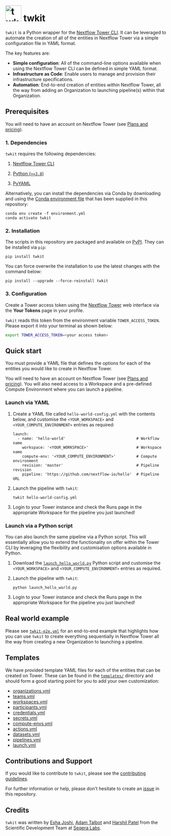 # <img src="https://raw.githubusercontent.com/seqeralabs/twkit/main/assets/twkit.svg" width=50 alt="twkit logo"> twkit

`twkit` is a Python wrapper for the [Nextflow Tower CLI](https://github.com/seqeralabs/tower-cli). It can be leveraged to automate the creation of all of the entities in Nextflow Tower via a simple configuration file in YAML format.

The key features are:

- **Simple configuration**: All of the command-line options available when using the Nextflow Tower CLI can be defined in simple YAML format.
- **Infrastructure as Code**: Enable users to manage and provision their infrastructure specifications.
- **Automation**: End-to-end creation of entities within Nextflow Tower, all the way from adding an Organization to launching pipeline(s) within that Organization.

## Prerequisites

You will need to have an account on Nextflow Tower (see [Plans and pricing](https://cloud.tower.nf/pricing/)).

### 1. Dependencies

`twkit` requires the following dependencies:

1. [Nextflow Tower CLI](https://github.com/seqeralabs/tower-cli#1-installation)

2. [Python (`>=3.8`)](https://www.python.org/downloads/)

3. [PyYAML](https://pypi.org/project/PyYAML/)

Alternatively, you can install the dependencies via Conda by downloading and using the [Conda environment file](https://github.com/seqeralabs/twkit/blob/main/environment.yml) that has been supplied in this repository:

```console
conda env create -f environment.yml
conda activate twkit
```

### 2. Installation

The scripts in this repository are packaged and available on [PyPI](https://pypi.org/project/twkit/). They can be installed via `pip`:

```
pip install twkit
```

You can force overwrite the installation to use the latest changes with the command below:

```
pip install --upgrade --force-reinstall twkit
```

### 3. Configuration

Create a Tower access token using the [Nextflow Tower](https://tower.nf/) web interface via the **Your Tokens** page in your profile.

`twkit` reads this token from the environment variable `TOWER_ACCESS_TOKEN`. Please export it into your terminal as shown below:

```bash
export TOWER_ACCESS_TOKEN=<your access token>
```

## Quick start

You must provide a YAML file that defines the options for each of the entities you would like to create in Nextflow Tower.

You will need to have an account on Nextflow Tower (see [Plans and pricing](https://cloud.tower.nf/pricing/)). You will also need access to a Workspace and a pre-defined Compute Environment where you can launch a pipeline.

### Launch via YAML

1. Create a YAML file called `hello-world-config.yml` with the contents below, and customise the `<YOUR_WORKSPACE>` and `<YOUR_COMPUTE_ENVIRONMENT>` entries as required:

   ```
   launch:
     - name: 'hello-world'                               # Workflow name
       workspace: '<YOUR_WORKSPACE>'                     # Workspace name
       compute-env: '<YOUR_COMPUTE_ENVIRONMENT>'         # Compute environment
       revision: 'master'                                # Pipeline revision
       pipeline: 'https://github.com/nextflow-io/hello'  # Pipeline URL
   ```

2. Launch the pipeline with `twkit`:

   ```
   twkit hello-world-config.yml
   ```

3. Login to your Tower instance and check the Runs page in the appropriate Workspace for the pipeline you just launched!

### Launch via a Python script

You can also launch the same pipeline via a Python script. This will essentially allow you to extend the functionality on offer within the Tower CLI by leveraging the flexibility and customisation options available in Python.

1. Download the [`launch_hello_world.py`](https://github.com/seqeralabs/twkit/blob/main/examples/python/launch_hello_world.py) Python script and customise the `<YOUR_WORKSPACE>` and `<YOUR_COMPUTE_ENVIRONMENT>` entries as required.

2. Launch the pipeline with `twkit`:

   ```
   python launch_hello_world.py
   ```

3. Login to your Tower instance and check the Runs page in the appropriate Workspace for the pipeline you just launched!

## Real world example

Please see [`twkit-e2e.yml`](https://github.com/seqeralabs/twkit/blob/main/examples/yaml/twkit-e2e.yml) for an end-to-end example that highlights how you can use `twkit` to create everything sequentially in Nextflow Tower all the way from creating a new Organization to launching a pipeline.

## Templates

We have provided template YAML files for each of the entities that can be created on Tower. These can be found in the [`templates/`](https://github.com/seqeralabs/blob/main/twkit/templates) directory and should form a good starting point for you to add your own customization:

- [organizations.yml](https://github.com/seqeralabs/twkit/blob/main/templates/organizations.yml)
- [teams.yml](https://github.com/seqeralabs/twkit/blob/main/templates/teams.yml)
- [workspaces.yml](https://github.com/seqeralabs/twkit/blob/main/templates/workspaces.yml)
- [participants.yml](https://github.com/seqeralabs/twkit/blob/main/templates/participants.yml)
- [credentials.yml](https://github.com/seqeralabs/twkit/blob/main/templates/credentials.yml)
- [secrets.yml](https://github.com/seqeralabs/twkit/blob/main/templates/secrets.yml)
- [compute-envs.yml](https://github.com/seqeralabs/twkit/blob/main/templates/compute-envs.yml)
- [actions.yml](https://github.com/seqeralabs/twkit/blob/main/templates/actions.yml)
- [datasets.yml](https://github.com/seqeralabs/twkit/blob/main/templates/datasets.yml)
- [pipelines.yml](https://github.com/seqeralabs/twkit/blob/main/templates/pipelines.yml)
- [launch.yml](https://github.com/seqeralabs/twkit/blob/main/templates/launch.yml)

## Contributions and Support

If you would like to contribute to `twkit`, please see the [contributing guidelines](https://github.com/seqeralabs/twkit/blob/main/.github/CONTRIBUTING.md).

For further information or help, please don't hesitate to create an [issue](https://github.com/seqeralabs/twkit/issues) in this repository.

## Credits

`twkit` was written by [Esha Joshi](https://github.com/ejseqera), [Adam Talbot](https://github.com/adamrtalbot) and [Harshil Patel](https://github.com/drpatelh) from the Scientific Development Team at [Seqera Labs](https://seqera.io/).
